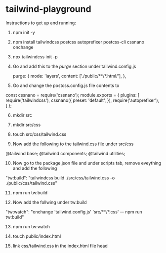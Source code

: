 # tailwind-playground

Instructions to get up and running:

1. npm init -y

2. npm install tailwindcss postcss autoprefixer postcss-cli cssnano onchange

3. npx tailwindcss init -p

4. Go and add this to the *purge* section under tailwind.config.js

   purge: {
    mode: 'layers',
    content: ['./public/**/*.html/'],
  },

5. Go and change the postcss.config.js file contents to

  const cssnano = require('cssnano');
  module.exports = {
    plugins: [
     require('tailwindcss'),
     cssnano({
      preset: 'default',
     }),
     require('autoprefixer'),
  ]
};

6. mkdir src

7. mkdir src/css

8. touch src/css/tailwind.css

9. Now add the following to the tailwind.css file under src/css


  @tailwind base;
  @tailwind components;
  @tailwind utilities;

10. Now go to the package.json file and under scripts tab, remove eveything and add the following

  "tw:build": "tailwindcss build ./src/css/tailwind.css -o ./public/css/tailwind.css"


11. npm run tw:build

12. Now add the follwing under tw:build

  "tw:watch": "onchange 'tailwind.config.js' 'src/\**/\*.css' -- npm run tw:build"

13. npm run tw:watch

14. touch public/index.html

15. link css/tailwind.css in the index.html file head
